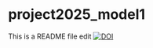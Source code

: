# project2025_model1
 This is a README file edit
[![DOI](https://zenodo.org/badge/927058197.svg)](https://doi.org/10.5281/zenodo.14801062)
